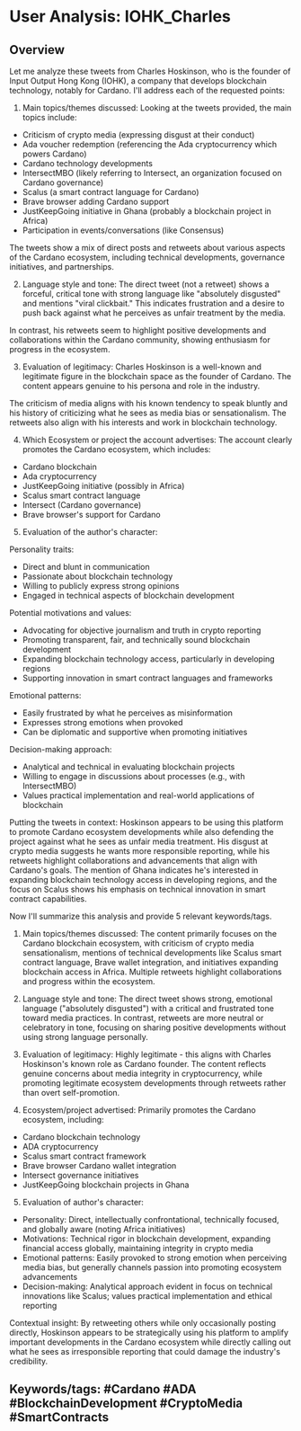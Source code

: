 # User Analysis: IOHK_Charles

## Overview

<think>
Let me analyze these tweets from Charles Hoskinson, who is the founder of Input Output Hong Kong (IOHK), a company that develops blockchain technology, notably for Cardano. I'll address each of the requested points:

1. Main topics/themes discussed:
Looking at the tweets provided, the main topics include:
- Criticism of crypto media (expressing disgust at their conduct)
- Ada voucher redemption (referencing the Ada cryptocurrency which powers Cardano)
- Cardano technology developments
- IntersectMBO (likely referring to Intersect, an organization focused on Cardano governance)
- Scalus (a smart contract language for Cardano)
- Brave browser adding Cardano support
- JustKeepGoing initiative in Ghana (probably a blockchain project in Africa)
- Participation in events/conversations (like Consensus)

The tweets show a mix of direct posts and retweets about various aspects of the Cardano ecosystem, including technical developments, governance initiatives, and partnerships.

2. Language style and tone:
The direct tweet (not a retweet) shows a forceful, critical tone with strong language like "absolutely disgusted" and mentions "viral clickbait." This indicates frustration and a desire to push back against what he perceives as unfair treatment by the media.

In contrast, his retweets seem to highlight positive developments and collaborations within the Cardano community, showing enthusiasm for progress in the ecosystem.

3. Evaluation of legitimacy:
Charles Hoskinson is a well-known and legitimate figure in the blockchain space as the founder of Cardano. The content appears genuine to his persona and role in the industry.

The criticism of media aligns with his known tendency to speak bluntly and his history of criticizing what he sees as media bias or sensationalism. The retweets also align with his interests and work in blockchain technology.

4. Which Ecosystem or project the account advertises:
The account clearly promotes the Cardano ecosystem, which includes:
- Cardano blockchain
- Ada cryptocurrency
- JustKeepGoing initiative (possibly in Africa)
- Scalus smart contract language
- Intersect (Cardano governance)
- Brave browser's support for Cardano

5. Evaluation of the author's character:

Personality traits:
- Direct and blunt in communication
- Passionate about blockchain technology
- Willing to publicly express strong opinions
- Engaged in technical aspects of blockchain development

Potential motivations and values:
- Advocating for objective journalism and truth in crypto reporting
- Promoting transparent, fair, and technically sound blockchain development
- Expanding blockchain technology access, particularly in developing regions
- Supporting innovation in smart contract languages and frameworks

Emotional patterns:
- Easily frustrated by what he perceives as misinformation
- Expresses strong emotions when provoked
- Can be diplomatic and supportive when promoting initiatives

Decision-making approach:
- Analytical and technical in evaluating blockchain projects
- Willing to engage in discussions about processes (e.g., with IntersectMBO)
- Values practical implementation and real-world applications of blockchain

Putting the tweets in context: Hoskinson appears to be using this platform to promote Cardano ecosystem developments while also defending the project against what he sees as unfair media treatment. His disgust at crypto media suggests he wants more responsible reporting, while his retweets highlight collaborations and advancements that align with Cardano's goals. The mention of Ghana indicates he's interested in expanding blockchain technology access in developing regions, and the focus on Scalus shows his emphasis on technical innovation in smart contract capabilities.

Now I'll summarize this analysis and provide 5 relevant keywords/tags.
</think>

1. Main topics/themes discussed:
The content primarily focuses on the Cardano blockchain ecosystem, with criticism of crypto media sensationalism, mentions of technical developments like Scalus smart contract language, Brave wallet integration, and initiatives expanding blockchain access in Africa. Multiple retweets highlight collaborations and progress within the ecosystem.

2. Language style and tone:
The direct tweet shows strong, emotional language ("absolutely disgusted") with a critical and frustrated tone toward media practices. In contrast, retweets are more neutral or celebratory in tone, focusing on sharing positive developments without using strong language personally.

3. Evaluation of legitimacy:
Highly legitimate - this aligns with Charles Hoskinson's known role as Cardano founder. The content reflects genuine concerns about media integrity in cryptocurrency, while promoting legitimate ecosystem developments through retweets rather than overt self-promotion.

4. Ecosystem/project advertised:
Primarily promotes the Cardano ecosystem, including:
- Cardano blockchain technology
- ADA cryptocurrency
- Scalus smart contract framework
- Brave browser Cardano wallet integration
- Intersect governance initiatives
- JustKeepGoing blockchain projects in Ghana

5. Evaluation of author's character:
- Personality: Direct, intellectually confrontational, technically focused, and globally aware (noting Africa initiatives)
- Motivations: Technical rigor in blockchain development, expanding financial access globally, maintaining integrity in crypto media
- Emotional patterns: Easily provoked to strong emotion when perceiving media bias, but generally channels passion into promoting ecosystem advancements
- Decision-making: Analytical approach evident in focus on technical innovations like Scalus; values practical implementation and ethical reporting

Contextual insight: By retweeting others while only occasionally posting directly, Hoskinson appears to be strategically using his platform to amplify important developments in the Cardano ecosystem while directly calling out what he sees as irresponsible reporting that could damage the industry's credibility.

Keywords/tags: #Cardano #ADA #BlockchainDevelopment #CryptoMedia #SmartContracts
---
